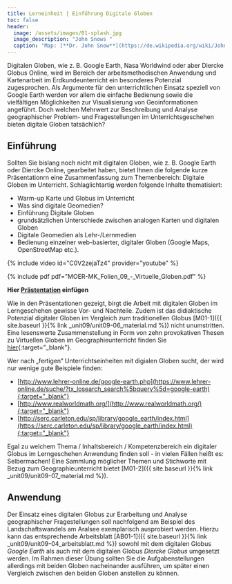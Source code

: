 ```yaml
---
title: Lerneinheit | Einführung Digitale Globen
toc: false
header:
  image: /assets/images/01-splash.jpg
  image_description: "John Snows "
  caption: "Map: [**Dr. John Snow**](https://de.wikipedia.org/wiki/John_Snow_(Mediziner)) [Wellcome Library via wikimedia](https://w.wiki/QtV)"
---
```


Digitalen Globen, wie z. B. Google Earth, Nasa Worldwind oder aber Diercke Globus Online, wird im Bereich der arbeitsmethodischen Anwendung und Kartenarbeit im Erdkundeunterricht ein besonderes Potenzial zugesprochen. Als Argumente für den unterrichtlichen Einsatz speziell von Google Earth werden vor allem die einfache Bedienung sowie die vielfältigen Möglichkeiten zur Visualisierung von Geoinformationen angeführt. Doch welchen Mehrwert zur Beschreibung und Analyse geographischer Problem- und Fragestellungen im Unterrichtsgeschehen bieten digitale Globen tatsächlich?

## Einführung

Sollten Sie bislang noch nicht mit digitalen Globen, wie z. B. Google Earth oder Diercke Online, gearbeitet haben, bietet Ihnen die folgende kurze Präsentationrn eine Zusammenfassung zum Themenbereich: Digitale Globen im Unterricht. Schlaglichtartig werden folgende Inhalte thematisiert:


  * Warm-up Karte und Globus im Unterricht
  * Was sind digitale Geomedien?
  * Einführung Digitale Globen
  * grundsätzlichen Unterschiede zwischen analogen Karten und digitalen Globen
  * Digitale Geomedien als Lehr-/Lernmedien
  * Bedienung einzelner web-basierter, digitaler Globen (Google Maps, OpenStreetMap etc.).

{% include video id="C0V2zejaTz4" provider="youtube" %}

{% include pdf pdf="MOER-MK_Folien_09_-_Virtuelle_Globen.pdf" %}

**Hier [Prästentation](http://foc.neu.geomedienlabor.de/doku.php?id=courses:studierende:ba:ub-kartographie:googleearth:lerneinheit:le01) einfügen** 

Wie in den Präsentationen gezeigt, birgt die Arbeit mit digitalen Globen im Lerngeschehen gewisse Vor- und Nachteile. Zudem ist das didiaktische Potenzial digitaler Globen im Vergleich zum traditionellen Globus [M01-1]({{ site.baseurl }}{% link _unit09/unit09-06_material.md %}) nicht unumstritten. Eine lesenswerte Zusammenstellung in Form von zehn provokativen Thesen zu Virtuellen Globen im Geographieunterricht finden Sie [hier](http://foc.neu.geomedienlabor.de/lib/exe/fetch.php?media=courses:studierende:ba:ub-kartographie:googleearth:lerneinheit:scheidl_2009_thesen_googleearth.pdf){:target="_blank"}.

Wer nach „fertigen“ Unterrichtseinheiten mit digialen Globen sucht, der wird nur wenige gute Beispiele finden:

  * [http://www.lehrer-online.de/google-earth.php](https://www.lehrer-online.de/suche/?tx_losearch_search%5bquery%5d=google-earth){:target="_blank"}
  * [http://www.realworldmath.org/](http://www.realworldmath.org/){:target="_blank"}
  * [http://serc.carleton.edu/sp/library/google_earth/index.html](https://serc.carleton.edu/sp/library/google_earth/index.html){:target="_blank"}

Egal zu welchem Thema / Inhaltsbereich / Kompetenzbereich ein digitaler Globus im Lerngeschehen Anwendung finden soll - in vielen Fällen heißt es: Selbermachen! Eine Sammlung möglicher Themen und Stichworte mit Bezug zum Geographieunterricht bietet [M01-2]({{ site.baseurl }}{% link _unit09/unit09-07_material.md %}). 

## Anwendung

Der Einsatz eines digitalen Globus zur Erarbeitung und Analyse geographischer Fragestellungen soll nachfolgend am Beispiel des Landschaftswandels am Aralsee exemplarisch ausprobiert werden. Hierzu kann das entsprechende Arbeitsblatt [AB01-1]({{ site.baseurl }}{% link _unit09/unit09-04_arbeitsblatt.md %}) sowohl mit dem digitalen Globus *Google Earth* als auch mit dem digitalen Globus *Diercke Globus* umgesetzt werden. Im Rahmen dieser Übung sollten Sie die Aufgabenstellungen allerdings mit beiden Globen nacheinander ausführen, um später einen Vergleich zwischen den beiden Globen anstellen zu können. 
